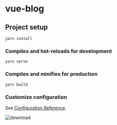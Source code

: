 # vue-blog

## Project setup
```
yarn install
```

### Compiles and hot-reloads for development
```
yarn serve
```

### Compiles and minifies for production
```
yarn build
```

### Customize configuration
See [Configuration Reference](https://cli.vuejs.org/config/).


![download](https://user-images.githubusercontent.com/60924351/98449612-54466f80-214e-11eb-8ebf-9242ad5596b6.png)
